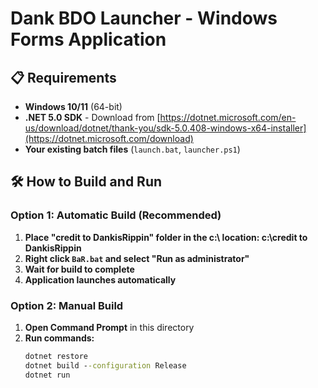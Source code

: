 # Dank BDO Launcher - Windows Forms Application

## 📋 **Requirements**

- **Windows 10/11** (64-bit)
- **.NET 5.0 SDK** - Download from [https://dotnet.microsoft.com/en-us/download/dotnet/thank-you/sdk-5.0.408-windows-x64-installer](https://dotnet.microsoft.com/download)
- **Your existing batch files** (`launch.bat`, `launcher.ps1`)

## 🛠️ **How to Build and Run**

### **Option 1: Automatic Build (Recommended)**
1. **Place "credit to DankisRippin" folder in the c:\ location: c:\credit to DankisRippin**
2. **Right click `BaR.bat` and select "Run as administrator"**
3. **Wait for build to complete**
4. **Application launches automatically**

### **Option 2: Manual Build**
1. **Open Command Prompt** in this directory
2. **Run commands:**
   ```cmd
   dotnet restore
   dotnet build --configuration Release
   dotnet run
   ```


